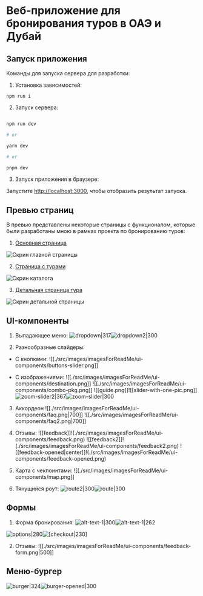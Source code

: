 # Веб-приложение для бронирования туров в ОАЭ и Дубай

## Запуск приложения

Команды для запуска сервера для разработки:

1. Установка зависимостей:

`npm run i`

2. Запуск сервера:
```bash

npm run dev

# or

yarn dev

# or

pnpm dev

```
3. Запуск приложения в браузере:

Запустите [http://localhost:3000](http://localhost:3000), чтобы отобразить результат запуска.

## Превью страниц

В превью представлены некоторые страницы с функционалом, которые были разработаны мною в рамках проекта по бронированию туров:

1. [Основная страница](http://localhost:3000)

![Скрин главной страницы](./src/images/imagesForReadMe/pages/main.png)

2. [Страница с турами](http://localhost:3000/catalogue)

![Скрин каталога](./src/images/imagesForReadMe/pages/catalogue.png)

3. [Детальная страница тура](http://localhost:3000/catalogue/tour-details)

![Скрин детальной страницы](./src/images/imagesForReadMe/pages/tour-details.png)

## UI-компоненты

1. Выпадающее меню:
![dropdown|317](./src/images/imagesForReadMe/ui-components/dropdown.png)![dropdown2|300](./src/images/imagesForReadMe/ui-components/dropdown2.png "title-2")

2. Разнообразные слайдеры:
- C кнопками: ![[./src/images/imagesForReadMe/ui-components/buttons-slider.png]]

- C изображениями:
![[./src/images/imagesForReadMe/ui-components/destination.png]]
![[./src/images/imagesForReadMe/ui-components/combo-pkg.png]]
![[guide.png]]![[slider-with-one-pic.png]]
![zoom-slider2|367](./src/images/imagesForReadMe/ui-components/zoom-slider.png)![zoom-slider|300](./src/images/imagesForReadMe/ui-components/zoom-slider2.png)

3. Аккордеон 
![[./src/images/imagesForReadMe/ui-components/faq.png|700]]
![[./src/images/imagesForReadMe/ui-components/faq2.png|700]]

4. Отзывы:
![[feedback]]!(./src/images/imagesForReadMe/ui-components/feedback.png)
![[feedback2]]!(./src/images/imagesForReadMe/ui-components/feedback2.png)
![[feedback-opened|center]]!(./src/images/imagesForReadMe/ui-components/feedback-opened.png)

5. Карта с чекпоинтами:
![[./src/images/imagesForReadMe/ui-components/map.png]]

6. Тянущийся роут:
![route2|300](./src/images/imagesForReadMe/ui-components/route2.png)![route|300](./src/images/imagesForReadMe/ui-components/route.png)

## Формы

1. Форма бронирования:
![alt-text-1|300](./src/images/imagesForReadMe/ui-components/reservation-form.png)![alt-text-1|262](./src/images/imagesForReadMe/ui-components/calendar.png)

![options|280](./src/images/imagesForReadMe/ui-components/options.png)![[checkout|230]](./src/images/imagesForReadMe/ui-components/checkout.png)

2. Отзывы:
![[./src/images/imagesForReadMe/ui-components/feedback-form.png|500]]

## Меню-бургер

![burger|324](./src/images/imagesForReadMe/ui-components/burger.png)![burger-opened|300](./src/images/imagesForReadMe/ui-components/burger-opened.png) 